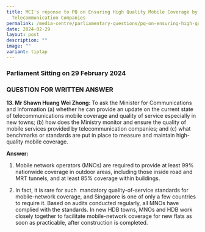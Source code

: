 ```yaml
---
title: MCI's réponse to PQ on Ensuring High Quality Mobile Coverage by
  Telecommunication Companies
permalink: /media-centre/parliamentary-questions/pq-on-ensuring-high-quality-mobile-coverage/
date: 2024-02-29
layout: post
description: ""
image: ""
variant: tiptap
---
```

<h3>Parliament Sitting on 29 February 2024</h3>
<h3>QUESTION FOR WRITTEN ANSWER</h3>
<p><strong>13. Mr Shawn Huang Wei Zhong: </strong>To ask the Minister for
Communications and Information (a) whether he can provide an update on
the current state of telecommunications mobile coverage and quality of
service especially in new towns; (b) how does the Ministry monitor and
ensure the quality of mobile services provided by telecommunication companies;
and (c) what benchmarks or standards are put in place to measure and maintain
high-quality mobile coverage.</p>
<p><strong>Answer:</strong>
</p>
<ol>
<li>
<p>Mobile network operators (MNOs) are required to provide at least 99% nationwide
coverage in outdoor areas, including those inside road and MRT tunnels,
and at least 85% coverage within buildings.</p>
<p></p>
</li>
<li>
<p>In fact, it is rare for such&nbsp; mandatory quality-of-service standards
for mobile-network coverage, and Singapore is one of only a few countries
to require it. Based on audits conducted regularly, all MNOs have complied
with the standards. In new HDB towns, MNOs and HDB work closely together
to facilitate mobile-network coverage for new flats as soon as practicable,
after construction is completed.</p>
</li>
</ol>
<p></p>